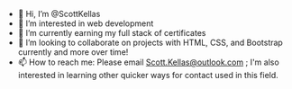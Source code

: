 - 👋 Hi, I’m @ScottKellas
- 👀 I’m interested in web development 
- 🌱 I’m currently earning my full stack of certificates
- 💞️ I’m looking to collaborate on projects with HTML, CSS, and Bootstrap currently and more over time!
- 📫 How to reach me: Please email Scott.Kellas@outlook.com ; I'm also interested in learning other quicker ways for contact used in this field. 

<!---
ScottKellas/ScottKellas is a ✨ special ✨ repository because its `README.md` (this file) appears on your GitHub profile.
You can click the Preview link to take a look at your changes.
--->
